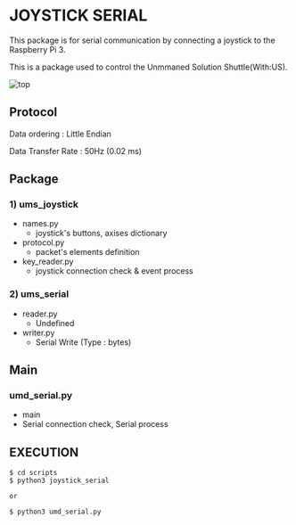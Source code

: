 # JOYSTICK SERIAL

This package is for serial communication by connecting a joystick to the Raspberry Pi 3.

This is a package used to control the Unmmaned Solution Shuttle(With:US).

![top](http://www.unmansol.com/images/sub02/top.jpg)

## Protocol

Data ordering : Little Endian

Data Transfer Rate : 50Hz (0.02 ms) 



## Package

### 1) ums_joystick

- names.py
  - joystick's buttons, axises dictionary
- protocol.py
  - packet's elements definition
- key_reader.py
  - joystick connection check & event process

### 2) ums_serial

- reader.py
  - Undefined
- writer.py
  - Serial Write (Type : bytes)



## Main

### umd_serial.py

- main
- Serial connection check, Serial process



## EXECUTION

```
$ cd scripts
$ python3 joystick_serial

or

$ python3 umd_serial.py
```

